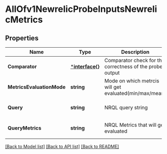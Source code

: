 # AllOfv1NewrelicProbeInputsNewrelicMetrics

## Properties
Name | Type | Description | Notes
------------ | ------------- | ------------- | -------------
**Comparator** | [***interface{}**](interface{}.md) | Comparator check for the correctness of the probe output | [optional] [default to null]
**MetricsEvaluationMode** | **string** | Mode on which metrcis will get evaluated(min/max/mean) | [optional] [default to null]
**Query** | **string** | NRQL query string | [optional] [default to null]
**QueryMetrics** | **string** | NRQL Metrics that will get evaluated | [optional] [default to null]

[[Back to Model list]](../README.md#documentation-for-models) [[Back to API list]](../README.md#documentation-for-api-endpoints) [[Back to README]](../README.md)

